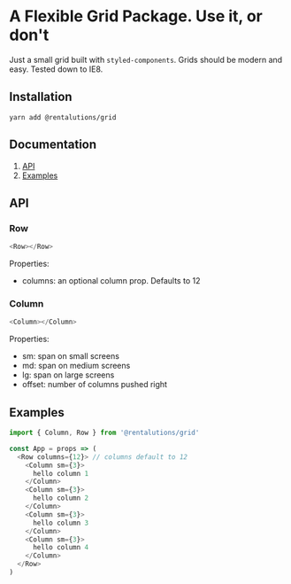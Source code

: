 # A Flexible Grid Package. Use it, or don't

Just a small grid built with `styled-components`. Grids should be modern and
easy. Tested down to IE8.

## Installation
`yarn add @rentalutions/grid`

## Documentation
1. [API](#api)
1. [Examples](#examples)

## API

### Row
```javascript
<Row></Row>
```
Properties:
- columns: an optional column prop. Defaults to 12

### Column
```javascript
<Column></Column>
```
Properties:
- sm: span on small screens
- md: span on medium screens
- lg: span on large screens
- offset: number of columns pushed right

## Examples
```javascript
import { Column, Row } from '@rentalutions/grid'

const App = props => (
  <Row columns={12}> // columns default to 12
    <Column sm={3}>
      hello column 1
    </Column>
    <Column sm={3}>
      hello column 2
    </Column>
    <Column sm={3}>
      hello column 3
    </Column>
    <Column sm={3}>
      hello column 4
    </Column>
  </Row>
)
```
